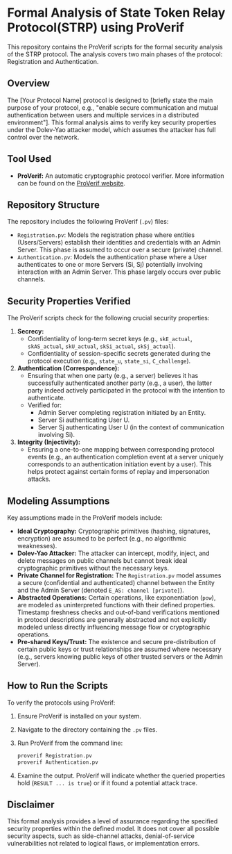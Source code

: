 # Formal Analysis of State Token Relay Protocol(STRP) using ProVerif

This repository contains the ProVerif scripts for the formal security analysis of the STRP protocol. The analysis covers two main phases of the protocol: Registration and Authentication.

## Overview

The [Your Protocol Name] protocol is designed to [briefly state the main purpose of your protocol, e.g., "enable secure communication and mutual authentication between users and multiple services in a distributed environment"]. This formal analysis aims to verify key security properties under the Dolev-Yao attacker model, which assumes the attacker has full control over the network.

## Tool Used

- **ProVerif:** An automatic cryptographic protocol verifier. More information can be found on the [ProVerif website](https://proverif.inria.fr/).

## Repository Structure

The repository includes the following ProVerif (`.pv`) files:

- `Registration.pv`: Models the registration phase where entities (Users/Servers) establish their identities and credentials with an Admin Server. This phase is assumed to occur over a secure (private) channel.
- `Authentication.pv`: Models the authentication phase where a User authenticates to one or more Servers (Si, Sj) potentially involving interaction with an Admin Server. This phase largely occurs over public channels.

## Security Properties Verified

The ProVerif scripts check for the following crucial security properties:

1.  **Secrecy:**
    - Confidentiality of long-term secret keys (e.g., `skE_actual`, `skAS_actual`, `skU_actual`, `skSi_actual`, `skSj_actual`).
    - Confidentiality of session-specific secrets generated during the protocol execution (e.g., `state_u`, `state_si`, `C_challenge`).
2.  **Authentication (Correspondence):**
    - Ensuring that when one party (e.g., a server) believes it has successfully authenticated another party (e.g., a user), the latter party indeed actively participated in the protocol with the intention to authenticate.
    - Verified for:
      - Admin Server completing registration initiated by an Entity.
      - Server Si authenticating User U.
      - Server Sj authenticating User U (in the context of communication involving Si).
3.  **Integrity (Injectivity):**
    - Ensuring a one-to-one mapping between corresponding protocol events (e.g., an authentication completion event at a server uniquely corresponds to an authentication initiation event by a user). This helps protect against certain forms of replay and impersonation attacks.

## Modeling Assumptions

Key assumptions made in the ProVerif models include:

- **Ideal Cryptography:** Cryptographic primitives (hashing, signatures, encryption) are assumed to be perfect (e.g., no algorithmic weaknesses).
- **Dolev-Yao Attacker:** The attacker can intercept, modify, inject, and delete messages on public channels but cannot break ideal cryptographic primitives without the necessary keys.
- **Private Channel for Registration:** The `Registration.pv` model assumes a secure (confidential and authenticated) channel between the Entity and the Admin Server (denoted `E_AS: channel [private]`).
- **Abstracted Operations:** Certain operations, like exponentiation (`pow`), are modeled as uninterpreted functions with their defined properties. Timestamp freshness checks and out-of-band verifications mentioned in protocol descriptions are generally abstracted and not explicitly modeled unless directly influencing message flow or cryptographic operations.
- **Pre-shared Keys/Trust:** The existence and secure pre-distribution of certain public keys or trust relationships are assumed where necessary (e.g., servers knowing public keys of other trusted servers or the Admin Server).

## How to Run the Scripts

To verify the protocols using ProVerif:

1.  Ensure ProVerif is installed on your system.
2.  Navigate to the directory containing the `.pv` files.
3.  Run ProVerif from the command line:

    ```bash
    proverif Registration.pv
    proverif Authentication.pv
    ```

4.  Examine the output. ProVerif will indicate whether the queried properties hold (`RESULT ... is true`) or if it found a potential attack trace.

## Disclaimer

This formal analysis provides a level of assurance regarding the specified security properties within the defined model. It does not cover all possible security aspects, such as side-channel attacks, denial-of-service vulnerabilities not related to logical flaws, or implementation errors.

